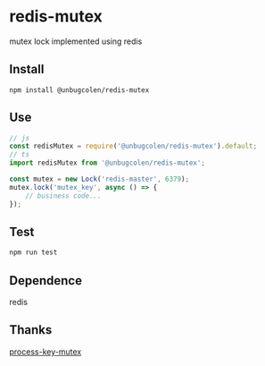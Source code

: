 # redis-mutex

mutex lock implemented using redis

## Install

```shell
npm install @unbugcolen/redis-mutex
```

## Use

```js
// js
const redisMutex = require('@unbugcolen/redis-mutex').default;
// ts
import redisMutex from '@unbugcolen/redis-mutex';

const mutex = new Lock('redis-master', 6379);
mutex.lock('mutex_key', async () => {
    // business code...
});
```

## Test

```sh
npm run test
```

## Dependence

redis

## Thanks

[process-key-mutex](https://github.com/qw623577789/process-key-mutex)
